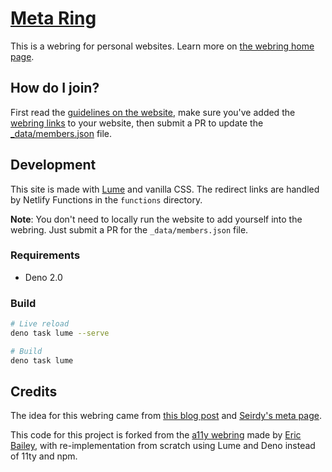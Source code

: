 # [Meta Ring](https://meta-ring.hedy.dev/)

This is a webring for personal websites. Learn more on [the webring home
page](https://meta-ring.hedy.dev/).

## How do I join?

First read the [guidelines on the
website](https://meta-ring-hedy.dev/#guidelines), make sure you've added the
[webring links](https://meta-ring.hedy.dev/#webring-code) to your website, then
submit a PR to update the [_data/members.json](_data/members.json) file.

## Development

This site is made with [Lume](https://lume.land/) and vanilla CSS. The redirect
links are handled by Netlify Functions in the `functions` directory.

**Note**: You don't need to locally run the website to add yourself into the
webring. Just submit a PR for the `_data/members.json` file.

### Requirements

- Deno 2.0

### Build

```sh
# Live reload
deno task lume --serve

# Build
deno task lume
```

## Credits

The idea for this webring came from [this blog
post](https://home.hedy.dev/posts/meta-pages) and [Seirdy's meta
page](https://seirdy.one/meta/).

This code for this project is forked from the [a11y
webring](https://a11y-webring.club) made by [Eric
Bailey](https://ericwbailey.website/), with re-implementation from scratch using
Lume and Deno instead of 11ty and npm.
